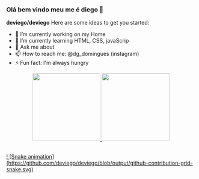### Olá bem vindo meu me é diego 👋


**deviego/deviego** 
Here are some ideas to get you started:

- 🔭 I’m currently working on my Home 
- 🌱 I’m currently learning HTML, CSS, javaScrip
- 💬 Ask me about 
- 📫 How to reach me: @dg_domingues (instagram)
- ⚡ Fun fact: I'm always hungry


<div align = "center">
  <a href="https://https://github.com/deviego">
  <img height = "180em" src = "https://github-readme-stats.vercel.app/api?username=deviego&show_icons=true&theme=dracula&include_all_commits=true&count_private=true" />
  <img height = "180em" src = "https://github-readme-stats.vercel.app/api/top-langs/?username=deviego&layout=compact&langs_count=7&theme=dracula" />
</div>
    
 ##
	
<div>
	 ! [Snake animation] (https://github.com/deviego/deviego/blob/output/github-contribution-grid-snake.svg)
</div>

